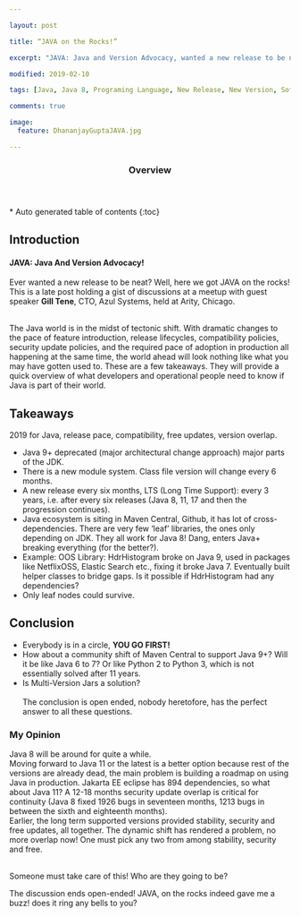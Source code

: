 ```yaml
---

layout: post

title: “JAVA on the Rocks!”

excerpt: "JAVA: Java and Version Advocacy, wanted a new release to be neat? Well, here we got JAVA, on the rocks! "

modified: 2019-02-10

tags: [Java, Java 8, Programing Language, New Release, New Version, Software Engineering , Analysis, Dhananjay Gupta]

comments: true

image:
  feature: DhananjayGuptaJAVA.jpg

---
```


 

<section id="table-of-contents" class="toc">
  <header>
    <h3>Overview</h3>
  </header>
<div id="drawer" markdown="1">
*  Auto generated table of contents
{:toc}
</div>
</section><!-- /#table-of-contents -->




Introduction
------------

#### JAVA: Java And Version Advocacy!

Ever wanted a new release to be neat? Well, here we got JAVA on the rocks! This is a late post holding a gist of discussions at a meetup with guest speaker **Gill Tene**, CTO, Azul Systems, held at Arity, Chicago. <br/><br/>

The Java world is in the midst of tectonic shift. With dramatic changes to the pace of feature introduction, release lifecycles, compatibility policies, security update policies, and the required pace of adoption in production all happening at the same time, the world ahead will look nothing like what you may have gotten used to. These are a few takeaways. They will provide a quick overview of what developers and operational people need to know if Java is part of their world.

Takeaways
---------

2019 for Java, release pace, compatibility, free updates, version overlap.
+ Java 9+ deprecated (major architectural change approach) major parts of the JDK.
+ There is a new module system. Class file version will change every 6 months.
+ A new release every six months, LTS (Long Time Support): every 3 years, i.e. after every six releases (Java 8, 11, 17 and then the progression continues).
+ Java ecosystem is siting in Maven Central, Github, it has lot of cross-dependencies. There are very few ‘leaf’ libraries, the ones only depending on JDK. They all work for Java 8! Dang, enters Java+ breaking everything (for the better?).
+ Example: OOS Library: HdrHistogram broke on Java 9, used in packages like NetflixOSS, Elastic Search etc., fixing it broke Java 7. Eventually built helper classes to bridge gaps. Is it possible if HdrHistogram had any dependencies?
+ Only leaf nodes could survive.

Conclusion
----------

+ Everybody is in a circle, **YOU GO FIRST!** 
+ How about a community shift of Maven Central to support Java 9+? Will it be like Java 6 to 7? Or like Python 2 to Python 3, which is not essentially solved after 11 years. 
+ Is Multi-Version Jars a solution?
<br/><br/>
The conclusion is open ended, nobody heretofore, has the perfect answer to all these questions. 

### My Opinion 

Java 8 will be around for quite a while. <br/> Moving forward to Java 11 or the latest is a better option because rest of the versions are already dead, the main problem is building a roadmap on using Java in production. Jakarta EE eclipse has 894 dependencies, so what about Java 11? A 12-18 months security update overlap is critical for continuity (Java 8 fixed 1926 bugs in seventeen months, 1213 bugs in between the sixth and eighteenth months).<br/> Earlier, the long term supported versions provided stability, security and free updates, all together. The dynamic shift has rendered a problem, no more overlap now! One must pick any two from among stability, security and free. <br/><br/>

Someone must take care of this! Who are they going to be? 

The discussion ends open-ended! JAVA, on the rocks indeed gave me a buzz! does it ring any bells to you?

